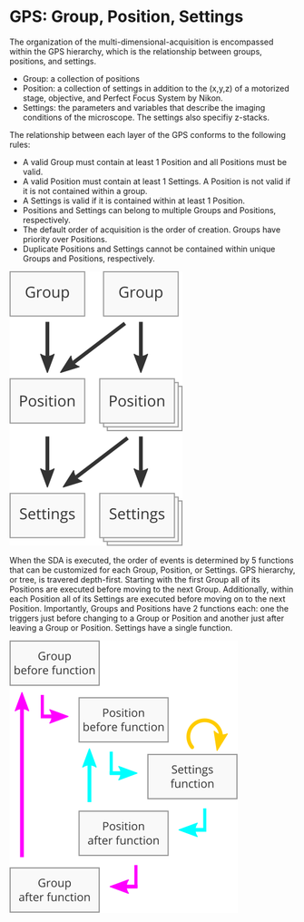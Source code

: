 # GPS: Group, Position, Settings
The organization of the multi-dimensional-acquisition is encompassed within the GPS hierarchy, which is the relationship between groups, positions, and settings.

* Group: a collection of positions
* Position: a collection of settings in addition to the (x,y,z) of a motorized stage, objective, and Perfect Focus System by Nikon.
* Settings: the parameters and variables that describe the imaging conditions of the microscope. The settings also specifiy z-stacks.

The relationship between each layer of the GPS conforms to the following rules:

* A valid Group must contain at least 1 Position and all Positions must be valid.
* A valid Position must contain at least 1 Settings. A Position is not valid if it is not contained within a group.
* A Settings is valid if it is contained within at least 1 Position.
* Positions and Settings can belong to multiple Groups and Positions, respectively.
* The default order of acquisition is the order of creation. Groups have priority over Positions.
* Duplicate Positions and Settings cannot be contained within unique Groups and Positions, respectively.

![A visualization of the GPS hierarchy](images/gps-hierarchy.png)

When the SDA is executed, the order of events is determined by 5 functions that can be customized for each Group, Position, or Settings. GPS hierarchy, or tree, is travered depth-first. Starting with the first Group all of its Positions are executed before moving to the next Group. Additionally, within each Position all of its Settings are executed before moving on to the next Position. Importantly, Groups and Positions have 2 functions each: one the triggers just before changing to a Group or Position and another just after leaving a Group or Position. Settings have a single function.

![A visualization of the execution of the SDA determined in the GPS](images/gps-function.png)